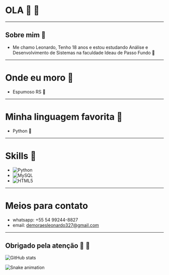 # OLA 👋 🐍

---

## Sobre mim 🐍

* Me chamo Leonardo, Tenho 18 anos e estou estudando Análise e Desenvolvimento de Sistemas na faculdade Ideau de Passo Fundo 🐉

---

# Onde eu moro 🐍
* Espumoso RS 🐉

---

# Minha linguagem favorita 🐍
* Python 🐉

---

# Skills 🐍
* ![Python](https://img.shields.io/badge/Python-3776AB?style=for-the-badge&logo=python&logoColor=white)
* ![MySQL](https://img.shields.io/badge/MySQL-4479A1?style=for-the-badge&logo=mysql&logoColor=white)
* ![HTML5](https://img.shields.io/badge/HTML5-E34F26?style=for-the-badge&logo=html5&logoColor=white)

---

# Meios para contato
- whatsapp: +55 54 99244-8827
- email: demoraesleonardo327@gmail.com

---

## Obrigado pela atenção 🐍 🐉
![GitHub stats](https://github-readme-stats.vercel.app/api?username=ldm-code&show_icons=true)

![Snake animation](https://github.com/ldm-code/ldm-code/blob/output/github-contribution-grid-snake.svg)

